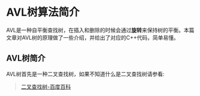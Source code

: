 # AVL树算法简介

AVL是一种自平衡查找树，在插入和删除的时候会通过**旋转**来保持树的平衡。本篇文章对AVL树的原理做了一些介绍，并给出了对应的C++代码，简单易懂。

## AVL树简介

AVL树首先是一种二叉查找树，如果不知道什么是二叉查找树请参看:

> [二叉查找树-百度百科](http://baike.baidu.com/link?url=bkGVmSnM3jP3u6jBcm2T98GQr95Zh5EbZFzy69qGYM0pHhWuocOzQn6hjhByBYWHFbyrf-2qmq4vDICLnYpO81Cv70O8TjCnMXFYJyGE1iMqSupM4QYnaItFlnZIgSNQ-HmYcSRLgn0YsJtNSv_44EsvtKRlyXdsJ9YB7Wu87aq031NdmWWNdRvp4-QkvEu_BjjGjfyI27RwpZO1LVvdmwX4W5et8RBg60KmpjpoPMO)
>
> 
>
> 
>
> 